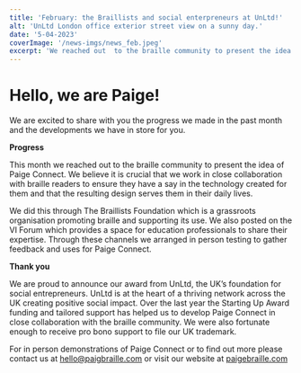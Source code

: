 ```yaml
---
title: 'February: the Braillists and social enterpreneurs at UnLtd!'
alt: 'UnLtd London office exterior street view on a sunny day.'
date: '5-04-2023'
coverImage: '/news-imgs/news_feb.jpeg'
excerpt: 'We reached out  to the braille community to present the idea of Paige Connect. Subscribe to our newsletter to learn more!'
---
```

# Hello, we are Paige!

We are excited to share with you the progress we made in the past month and the developments we have in store for you.

**Progress**

This month we reached out to the braille community to present the idea of Paige Connect. We believe it is crucial that we work in close collaboration with braille readers to ensure they have a say in the technology created for them and that the resulting design serves them in their daily lives. 

We did this through The Braillists Foundation which is a grassroots organisation promoting braille and supporting its use.  We also posted on the VI Forum which provides a space for education professionals to share their expertise. Through these channels we arranged in person testing to gather feedback and uses for Paige Connect.


**Thank you**

We are proud to announce our award from UnLtd, the UK’s foundation for social entrepreneurs. UnLtd is at the heart of a thriving network across the UK creating positive social impact. Over the last year the Starting Up Award funding and tailored support has helped us to develop Paige Connect in close collaboration with the braille community. We were also fortunate enough to receive pro bono support to file our UK trademark.

For in person demonstrations of Paige Connect or to find out more please contact us at <hello@paigbraille.com> or visit our website at [paigebraille.com](https://paigebraille.com/)